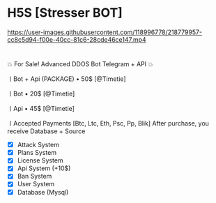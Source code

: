 # H5S [Stresser BOT]

https://user-images.githubusercontent.com/118996778/218779957-cc8c5d94-f00e-40cc-81c6-28cde46ce147.mp4

#

💥 For Sale! Advanced DDOS Bot Telegram + API 💥

〡Bot + Api (PACKAGE)
  • 50$ [@Timetie]

〡Bot
  • 20$  [@Timetie]

〡Api
  • 45$  [@Timetie]

〡Accepted Payments
[Btc, Ltc, Eth, Psc, Pp, Blik]
After purchase, you receive Database + Source

- [x] Attack System
- [x] Plans System
- [x] License System
- [x] Api System (+10$)
- [x] Ban System
- [x] User System
- [x] Database (Mysql)
